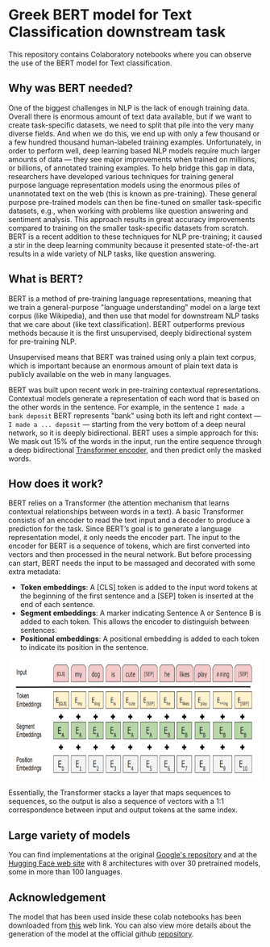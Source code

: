# Greek BERT model for Text Classification downstream task

This repository contains Colaboratory notebooks where you can observe the use of the BERT model for Text classification.

## Why was BERT needed?

One of the biggest challenges in NLP is the lack of enough training data. Overall there is enormous amount of text data available, but if we want to create task-specific datasets, we need to split that pile into the very many diverse fields. And when we do this, we end up with only a few thousand or a few hundred thousand human-labeled training examples. Unfortunately, in order to perform well, deep learning based NLP models require much larger amounts of data — they see major improvements when trained on millions, or billions, of annotated training examples. To help bridge this gap in data, researchers have developed various techniques for training general purpose language representation models using the enormous piles of unannotated text on the web (this is known as pre-training). These general purpose pre-trained models can then be fine-tuned on smaller task-specific datasets, e.g., when working with problems like question answering and sentiment analysis. This approach results in great accuracy improvements compared to training on the smaller task-specific datasets from scratch. BERT is a recent addition to these techniques for NLP pre-training; it caused a stir in the deep learning community because it presented state-of-the-art results in a wide variety of NLP tasks, like question answering.

## What is BERT?

BERT is a method of pre-training language representations, meaning that we train a general-purpose "language understanding" model on a large text corpus (like Wikipedia), and then use that model for downstream NLP tasks that we care about (like text classification). BERT outperforms previous methods because it is the first unsupervised, deeply bidirectional system for pre-training NLP.

Unsupervised means that BERT was trained using only a plain text corpus, which is important because an enormous amount of plain text data is publicly available on the web in many languages.

BERT was built upon recent work in pre-training contextual representations. Contextual models generate a representation of each word that is based on the other words in the sentence. For example, in the sentence `I made a bank deposit` BERT represents "bank" using both its left and right context — `I made a ... deposit` — starting from the very bottom of a deep neural network, so it is deeply bidirectional. BERT uses a simple approach for this: We mask out 15% of the words in the input, run the entire sequence through a deep bidirectional [Transformer encoder](https://arxiv.org/abs/1706.03762), and then predict only the masked words.

## How does it work?

BERT relies on a Transformer (the attention mechanism that learns contextual relationships between words in a text). A basic Transformer consists of an encoder to read the text input and a decoder to produce a prediction for the task. Since BERT’s goal is to generate a language representation model, it only needs the encoder part. The input to the encoder for BERT is a sequence of tokens, which are first converted into vectors and then processed in the neural network. But before processing can start, BERT needs the input to be massaged and decorated with some extra metadata:

- **Token embeddings**: A [CLS] token is added to the input word tokens at the beginning of the first sentence and a [SEP] token is inserted at the end of each sentence.
- **Segment embeddings**: A marker indicating Sentence A or Sentence B is added to each token. This allows the encoder to distinguish between sentences.
- **Positional embeddings**: A positional embedding is added to each token to indicate its position in the sentence.


<img src="bert_sentence.png" width="2560" height="240">

Essentially, the Transformer stacks a layer that maps sequences to sequences, so the output is also a sequence of vectors with a 1:1 correspondence between input and output tokens at the same index.

## Large variety of models

You can find implementations at the original [Google's repository](https://github.com/google-research/bert) and at the [Hugging Face web site](https://huggingface.co/transformers/index.html) with 8 architectures with over 30 pretrained models, some in more than 100 languages.

## Acknowledgement
The model that has been used inside these colab notebooks has been downloaded from [this](https://huggingface.co/nlpaueb/bert-base-greek-uncased-v1) web link. You can also view more details about the generation of the model at the official github [repository](https://github.com/nlpaueb/greek-bert). 

